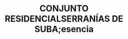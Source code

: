 ---
title: "CONJUNTO RESIDENCIALSERRANÍAS DE SUBA;esencia"
url: /bogota/conjunto-residencialserranias-de-suba-esencia/
shop: Supermarkt
---